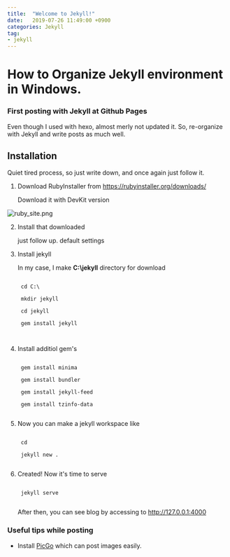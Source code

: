 ```yaml
---
title:  "Welcome to Jekyll!"
date:   2019-07-26 11:49:00 +0900
categories: Jekyll
tag:
- jekyll
---
```


# How to Organize Jekyll environment in Windows.

### First posting with Jekyll at Github Pages

Even though I used with hexo, almost merly not updated it.
So, re-organize with Jekyll and write posts as much well.


## Installation

Quiet tired process, so just write down, and once again  just follow it.

1. Download RubyInstaller from https://rubyinstaller.org/downloads/

    Download it with DevKit version

![ruby_site.png](https://i.loli.net/2019/07/26/5d3a6b7ea857329102.png)


2. Install that downloaded

    just follow up. default settings

3. Install jekyll

    In my case, I make <b>C:\jekyll</b> directory for download

    <code>
    cd C:\<br />
    mkdir jekyll<br />
    cd jekyll<br />
    gem install jekyll <br />
    </code> 


4. Install additiol gem's

    <code>
    gem install minima <br />
    gem install bundler <br />
    gem install jekyll-feed <br />
    gem install tzinfo-data
    </code>

5. Now you can make a jekyll workspace like

    <code>
    cd <WORKSPACE_WHEREVER_YOU_WANNA> <br />
    jekyll new .
    </code>

6. Created! Now it's time to serve

    <code>
    jekyll serve
    </code>

    After then, you can see blog by accessing to http://127.0.0.1:4000

### Useful tips while posting

- Install [PicGo](https://github.com/PicGo/vs-picgo) which can post images easily.

